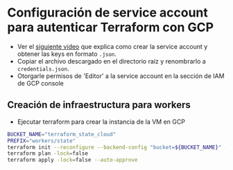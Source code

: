 # Configuración de service account para autenticar Terraform con GCP

-   Ver el [siguiente video](https://youtu.be/KilW1B8gxW4?si=EyeC7kTnZO5Otjzr) que explica como crear la service account y obtener las keys en formato `.json`.
-   Copiar el archivo descargado en el directorio raíz y renombrarlo a `credentials.json`.
-   Otorgarle permisos de 'Editor' a la service account en la sección de IAM de GCP console

## Creación de infraestructura para workers

-   Ejecutar terraform para crear la instancia de la VM en GCP

```bash
BUCKET_NAME="terraform_state_cloud"
PREFIX="workers/state"
terraform init --reconfigure --backend-config "bucket=${BUCKET_NAME}" --backend-config "prefix=${PREFIX}"
terraform plan -lock=false
terraform apply -lock=false --auto-approve
```
